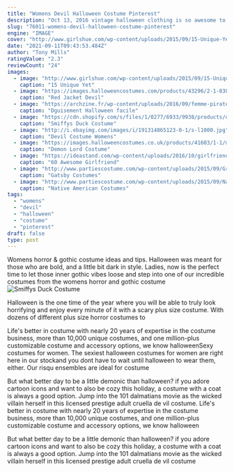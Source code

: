 ```yaml
---
title: "Womens Devil Halloween Costume Pinterest"
description: "Oct 13, 2016 vintage halloween clothing is so awesome to wear because its not too costume-y for your individual style. Browse this collection to find items such as t-shirts, dresses, skirts, cardigans,"
slug: "76011-womens-devil-halloween-costume-pinterest"
engine: "IMAGE"
cover: "http://www.girlshue.com/wp-content/uploads/2015/09/15-Unique-Yet-Scary-Halloween-Devil-Face-Makeup-Ideas-looks-2015-15.jpg"
date: "2021-09-11T09:43:53.484Z"
author: "Tony Mills"
ratingValue: "2.3"
reviewCount: "24"
images:
  - image: "http://www.girlshue.com/wp-content/uploads/2015/09/15-Unique-Yet-Scary-Halloween-Devil-Face-Makeup-Ideas-looks-2015-15.jpg"
    caption: "15 Unique Yet"
  - image: "https://images.halloweencostumes.com/products/43296/2-1-83807/girls-red-jacket-devil-costume.jpg"
    caption: "Red Jacket Devil"
  - image: "https://archzine.fr/wp-content/uploads/2016/09/femme-pirate-une-autre-idee-deguisement-halloween-qui-ne-demande-pas-de-grands-efforts.jpg"
    caption: "Dguisement Halloween facile"
  - image: "https://cdn.shopify.com/s/files/1/0277/6933/9938/products/duck-costume-with-hooded-all-in-one-child_1024x1024.jpg?v=1575981472"
    caption: "Smiffys Duck Costume"
  - image: "http://i.ebayimg.com/images/i/191314865123-0-1/s-l1000.jpg"
    caption: "Devil Costume Womens"
  - image: "https://images.halloweencostumes.co.uk/products/41603/1-1/mens-demon-lord-costume.jpg"
    caption: "Demon Lord Costume"
  - image: "https://ideastand.com/wp-content/uploads/2016/10/girlfriend-group-costume/21-girlfriend-group-costume-ideas.jpg"
    caption: "60 Awesome Girlfriend"
  - image: "http://www.partiescostume.com/wp-content/uploads/2015/09/Great-Gatsby-Halloween-Costumes.jpg"
    caption: "Gatsby Costumes"
  - image: "http://www.partiescostume.com/wp-content/uploads/2015/09/Native-American-Boy-Costume.jpg"
    caption: "Native American Costumes"
tags:
  - "womens"
  - "devil"
  - "halloween"
  - "costume"
  - "pinterest"
draft: false
type: post
---
```


Womens horror & gothic costume ideas and tips. Halloween was meant for those who are bold, and a little bit dark in style. Ladies, now is the perfect time to let those inner gothic vibes loose and step into one of our incredible costumes from the womens horror and gothic costume
![Smiffys Duck Costume](https://cdn.shopify.com/s/files/1/0277/6933/9938/products/duck-costume-with-hooded-all-in-one-child_1024x1024.jpg?v=1575981472 "Smiffys Duck Costume")

Halloween is the one time of the year where you will be able to truly look horrifying and enjoy every minute of it with a scary plus size costume. With dozens of different plus size horror costumes to
<!--inArticleAds-->

<!--galleryOne-->

Life's better in costume  with nearly 20 years of expertise in the costume business, more than 10,000 unique costumes, and one million-plus customizable costume and accessory options, we know halloweenSexy costumes for women. The sexiest halloween costumes for women are right here in our stockand you dont have to wait until halloween to wear them, either. Our risqu ensembles are ideal for costume
<!--inArticleAds-->

<!--galleryTwo-->

But what better day to be a little demonic than halloween? if you adore cartoon icons and want to also be cozy this holiday, a costume with a coat is always a good option. Jump into the 101 dalmatians movie as the wicked villain herself in this licensed prestige adult cruella de vil costume. Life's better in costume  with nearly 20 years of expertise in the costume business, more than 10,000 unique costumes, and one million-plus customizable costume and accessory options, we know halloween
<!--galleryThree-->

But what better day to be a little demonic than halloween? if you adore cartoon icons and want to also be cozy this holiday, a costume with a coat is always a good option. Jump into the 101 dalmatians movie as the wicked villain herself in this licensed prestige adult cruella de vil costume